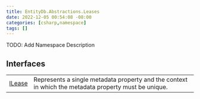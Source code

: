 ```yaml
---
title: EntityDb.Abstractions.Leases
date: 2022-12-05 00:54:08 -08:00
categories: [csharp,namespace]
tags: []
---
```



TODO: Add Namespace Description

## Interfaces
<table><tr><td><a href='/posts/csharp.member.entitydb.abstractions.leases.ilease/'>ILease</a></td><td>
Represents a single metadata property and the context in which the metadata property must be unique.
</td></tr></table>
